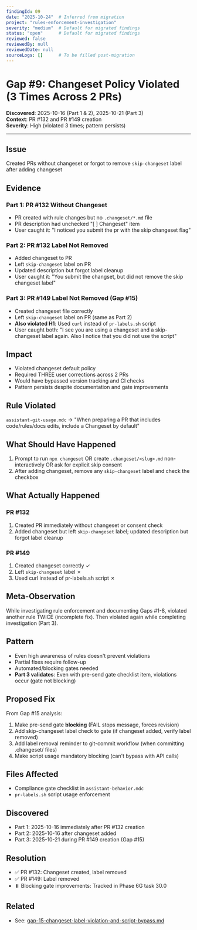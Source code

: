 ```yaml
---
findingId: 09
date: "2025-10-24"  # Inferred from migration
project: "rules-enforcement-investigation"
severity: "medium"  # Default for migrated findings
status: "open"      # Default for migrated findings
reviewed: false
reviewedBy: null
reviewedDate: null
sourceLogs: []      # To be filled post-migration
---
```


# Gap #9: Changeset Policy Violated (3 Times Across 2 PRs)

**Discovered**: 2025-10-16 (Part 1 & 2), 2025-10-21 (Part 3)  
**Context**: PR #132 and PR #149 creation  
**Severity**: High (violated 3 times; pattern persists)

---

## Issue

Created PRs without changeset or forgot to remove `skip-changeset` label after adding changeset

## Evidence

### Part 1: PR #132 Without Changeset

- PR created with rule changes but no `.changeset/*.md` file
- PR description had unchecked "[ ] Changeset" item
- User caught it: "I noticed you submit the pr with the skip changeset flag"

### Part 2: PR #132 Label Not Removed

- Added changeset to PR
- Left `skip-changeset` label on PR
- Updated description but forgot label cleanup
- User caught it: "You submit the changset, but did not remove the skip changeset label"

### Part 3: PR #149 Label Not Removed (Gap #15)

- Created changeset file correctly
- Left `skip-changeset` label on PR (same as Part 2)
- **Also violated H1**: Used `curl` instead of `pr-labels.sh` script
- User caught both: "I see you are using a changeset and a skip-changeset label again. Also I notice that you did not use the script"

## Impact

- Violated changeset default policy
- Required THREE user corrections across 2 PRs
- Would have bypassed version tracking and CI checks
- Pattern persists despite documentation and gate improvements

## Rule Violated

`assistant-git-usage.mdc` → "When preparing a PR that includes code/rules/docs edits, include a Changeset by default"

## What Should Have Happened

1. Prompt to run `npx changeset` OR create `.changeset/<slug>.md` non-interactively OR ask for explicit skip consent
2. After adding changeset, remove any `skip-changeset` label and check the checkbox

## What Actually Happened

### PR #132

1. Created PR immediately without changeset or consent check
2. Added changeset but left `skip-changeset` label; updated description but forgot label cleanup

### PR #149

1. Created changeset correctly ✓
2. Left `skip-changeset` label ✗
3. Used curl instead of pr-labels.sh script ✗

## Meta-Observation

While investigating rule enforcement and documenting Gaps #1-8, violated another rule TWICE (incomplete fix). Then violated again while completing investigation (Part 3).

## Pattern

- Even high awareness of rules doesn't prevent violations
- Partial fixes require follow-up
- Automated/blocking gates needed
- **Part 3 validates**: Even with pre-send gate checklist item, violations occur (gate not blocking)

## Proposed Fix

From Gap #15 analysis:

1. Make pre-send gate **blocking** (FAIL stops message, forces revision)
2. Add skip-changeset label check to gate (if changeset added, verify label removed)
3. Add label removal reminder to git-commit workflow (when committing .changeset/ files)
4. Make script usage mandatory blocking (can't bypass with API calls)

## Files Affected

- Compliance gate checklist in `assistant-behavior.mdc`
- `pr-labels.sh` script usage enforcement

## Discovered

- Part 1: 2025-10-16 immediately after PR #132 creation
- Part 2: 2025-10-16 after changeset added
- Part 3: 2025-10-21 during PR #149 creation (Gap #15)

## Resolution

- ✅ PR #132: Changeset created, label removed
- ✅ PR #149: Label removed
- ⏸️ Blocking gate improvements: Tracked in Phase 6G task 30.0

## Related

- See: [gap-15-changeset-label-violation-and-script-bypass.md](gap-15-changeset-label-violation-and-script-bypass.md)
